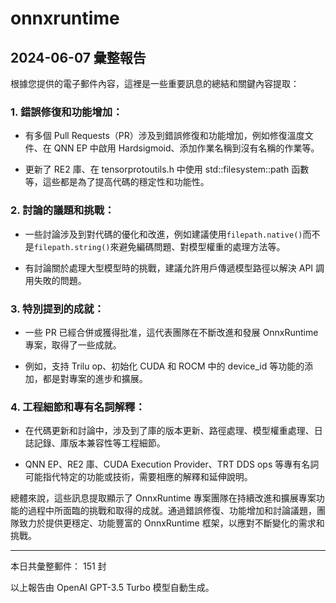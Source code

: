 # onnxruntime

## 2024-06-07 彙整報告

根據您提供的電子郵件內容，這裡是一些重要訊息的總結和關鍵內容提取：

### 1. **錯誤修復和功能增加**：

- 有多個 Pull Requests（PR）涉及到錯誤修復和功能增加，例如修復溫度文件、在 QNN EP 中啟用 Hardsigmoid、添加作業名稱到沒有名稱的作業等。

- 更新了 RE2 庫、在 tensorprotoutils.h 中使用 std::filesystem::path 函數等，這些都是為了提高代碼的穩定性和功能性。

### 2. **討論的議題和挑戰**：

- 一些討論涉及到對代碼的優化和改進，例如建議使用`filepath.native()`而不是`filepath.string()`來避免編碼問題、對模型權重的處理方法等。

- 有討論關於處理大型模型時的挑戰，建議允許用戶傳遞模型路徑以解決 API 調用失敗的問題。

### 3. **特別提到的成就**：

- 一些 PR 已經合併或獲得批准，這代表團隊在不斷改進和發展 OnnxRuntime 專案，取得了一些成就。

- 例如，支持 Trilu op、初始化 CUDA 和 ROCM 中的 device_id 等功能的添加，都是對專案的進步和擴展。

### 4. **工程細節和專有名詞解釋**：

- 在代碼更新和討論中，涉及到了庫的版本更新、路徑處理、模型權重處理、日誌記錄、庫版本兼容性等工程細節。

- QNN EP、RE2 庫、CUDA Execution Provider、TRT DDS ops 等專有名詞可能指代特定的功能或技術，需要相應的解釋和延伸說明。

總體來說，這些訊息提取顯示了 OnnxRuntime 專案團隊在持續改進和擴展專案功能的過程中所面臨的挑戰和取得的成就。通過錯誤修復、功能增加和討論議題，團隊致力於提供更穩定、功能豐富的 OnnxRuntime 框架，以應對不斷變化的需求和挑戰。

---

本日共彙整郵件： 151 封

以上報告由 OpenAI GPT-3.5 Turbo 模型自動生成。
